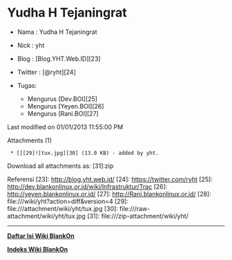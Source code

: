 # Yudha H Tejaningrat

  * Nama : Yudha H Tejaningrat
  * Nick : yht
  * Blog : [Blog.YHT.Web.ID][23]
  * Twitter : [@ryht][24]​

  * Tugas:
     * Mengurus ​[Dev.BOI][25]
     * ​Mengurus [Yeyen.BOI][26]
     * ​Mengurus [Rani.BOI][27]

Last modified on 01/01/2013 11:55:00 PM

Attachments (1)

     * [][29]![tux.jpg][30]​ (13.0 KB) - added by yht.

   Download all attachments as: [31]:zip


Referensi
  [23]: http://blog.yht.web.id/
  [24]: https://twitter.com/ryht
  [25]: http://dev.blankonlinux.or.id/wiki/Infrastruktur/Trac
  [26]: http://yeyen.blankonlinux.or.id/
  [27]: http://Rani.blankonlinux.or.id/
  [28]: file:///wiki/yht?action=diff&version=4
  [29]: file:///attachment/wiki/yht/tux.jpg
  [30]: file:///raw-attachment/wiki/yht/tux.jpg
  [31]: file:///zip-attachment/wiki/yht/
  

---
[**Daftar Isi Wiki BlankOn**](/DaftarIsi/README.md)
 
[**Indeks Wiki BlankOn**](/Indeks.md)



